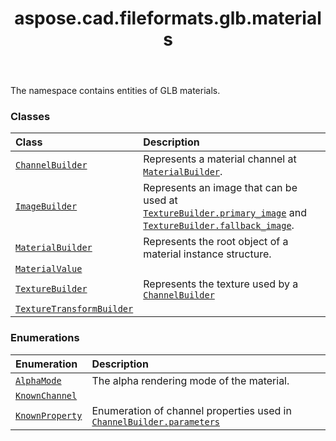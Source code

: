 ﻿---
title: aspose.cad.fileformats.glb.materials
second_title: Aspose.CAD for Python via .NET API References
description: 
type: docs
weight: 10
url: /python-net/aspose.cad.fileformats.glb.materials/
is_root: false
---

The namespace contains entities of GLB materials.

### Classes
| Class | Description |
| :- | :- |
| [`ChannelBuilder`](/cad/python-net/aspose.cad.fileformats.glb.materials/channelbuilder) | Represents a material channel at [`MaterialBuilder`](/cad/python-net/aspose.cad.fileformats.glb.materials/materialbuilder). |
| [`ImageBuilder`](/cad/python-net/aspose.cad.fileformats.glb.materials/imagebuilder) | Represents an image that can be used at [`TextureBuilder.primary_image`](/cad/python-net/aspose.cad.fileformats.glb.materials/texturebuilder#primary_image) and [`TextureBuilder.fallback_image`](/cad/python-net/aspose.cad.fileformats.glb.materials/texturebuilder#fallback_image). |
| [`MaterialBuilder`](/cad/python-net/aspose.cad.fileformats.glb.materials/materialbuilder) | Represents the root object of a material instance structure. |
| [`MaterialValue`](/cad/python-net/aspose.cad.fileformats.glb.materials/materialvalue) |  |
| [`TextureBuilder`](/cad/python-net/aspose.cad.fileformats.glb.materials/texturebuilder) | Represents the texture used by a [`ChannelBuilder`](/cad/python-net/aspose.cad.fileformats.glb.materials/channelbuilder) |
| [`TextureTransformBuilder`](/cad/python-net/aspose.cad.fileformats.glb.materials/texturetransformbuilder) |  |


### Enumerations
| Enumeration | Description |
| :- | :- |
| [`AlphaMode`](/cad/python-net/aspose.cad.fileformats.glb.materials/alphamode) | The alpha rendering mode of the material. |
| [`KnownChannel`](/cad/python-net/aspose.cad.fileformats.glb.materials/knownchannel) |  |
| [`KnownProperty`](/cad/python-net/aspose.cad.fileformats.glb.materials/knownproperty) | Enumeration of channel properties used in [`ChannelBuilder.parameters`](/cad/python-net/aspose.cad.fileformats.glb.materials/channelbuilder#parameters) |


